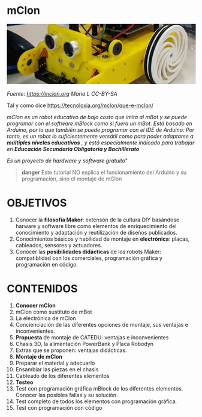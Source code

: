 # mClon

![](/assets/mClon_cabezallo7.jpg)

_Fuente: https://mclon.org Maria L      CC-BY-SA_


Tal y como dice https://tecnoloxia.org/mclon/que-e-mclon/

_mClon es un robot educativo de bajo costo que imita al mBot y se puede programar con el software mBlock como si fuera un mBot. Está basado en Arduino, por lo que también se puede programar con el IDE de Arduino. Por tanto, es un robot lo suficientemente versátil como para poder adaptarse a **múltiples niveles educativos** , y está especialmente indicado para trabajar en **Educación Secundaria Obligatoria y Bachillerato**_

_Es un proyecto de hardware y software gratuito_"

>**danger** Este tutorial NO explica el funcionamiento del Arduino y su programación, sino el montaje de mClon

# OBJETIVOS

1. Conocer la **filosofía Maker**: extensón de la cultura DIY basándose harware y software libre como elementos de enriquecimiento del conocimiento y adaptación y reutilización de diseños publicados.
1. Conocimientos básicos y habilidad de montaje en **electrónica**: placas, cableados, sensores y actuadores.
1. Conocer las **posibilidades didácticas** de los robots Maker: compatiblidad con los comerciales, programación gráfica y programación en código.

# CONTENIDOS

1. **Conocer mClon**
  1. mClon como sustituto de mBot
  1. La electrónica de mClon
  1. Concienciación de las diferentes opciones de montaje, sus ventajas e inconvenientes.
1. **Propuesta** de montaje de CATEDU: ventajas e inconvenientes
  1. Chasis 3D, la alimentación PowerBank y Placa Robodyn
  1. Extras que se proponen: ventajas didácticas.
1. **Montaje de mClon**
  1. Preparar el material y adecuarlo
  1. Ensamblar las piezas en el chasis
  1. Cableado de los diferentes elementos
1. **Testeo**
  1. Test con programación gráfica mBlock de los diferentes elementos. Conocer las posibles fallas y su solución.
  1. Test completo de todos los elementos con programación gráfica.
  1. Test con programación con código
